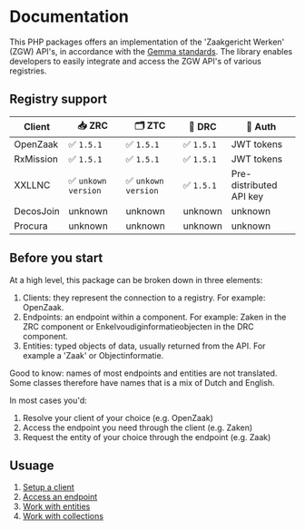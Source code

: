 # Documentation

This PHP packages offers an implementation of the 'Zaakgericht Werken' (ZGW) API's, in accordance with the [Gemma standards](https://vng-realisatie.github.io/gemma-zaken/standaard/). The library enables developers to easily integrate and access the ZGW API's of various registries.

## Registry support

| Client | 📥 ZRC | 🗂️ ZTC | 📄 DRC | 🔐 Auth |
|--|--|--|--|--|
| OpenZaak | ✅ `1.5.1` | ✅ `1.5.1` | ✅ `1.5.1` | JWT tokens |
| RxMission | ✅ `1.5.1` | ✅ `1.5.1` | ✅ `1.5.1` | JWT tokens |
| XXLLNC | ✅ `unkown version` | ✅ `unkown version` | ✅ `1.5.1` | Pre-distributed API key |
| DecosJoin | unknown | unknown | unknown | unknown |
| Procura | unknown | unknown | unknown |unknown |

## Before you start

At a high level, this package can be broken down in three elements:

1. Clients: they represent the connection to a registry. For example: OpenZaak.
2. Endpoints: an endpoint within a component. For example: Zaken in the ZRC component or Enkelvoudiginformatieobjecten in the DRC component.
3. Entities: typed objects of data, usually returned from the API. For example a 'Zaak' or Objectinformatie.

Good to know: names of most endpoints and entities are not translated. Some classes therefore have names that is a mix of Dutch and English. 

In most cases you'd:
1. Resolve your client of your choice (e.g. OpenZaak)
2. Access the endpoint you need through the client (e.g. Zaken)
3. Request the entity of your choice through the endpoint (e.g. Zaak)

## Usuage

1. [Setup a client](docs/clients.md)
2. [Access an endpoint](docs/endpoints.md)
3. [Work with entities](docs/entities.md)
4. [Work with collections](docs/collections.md)
